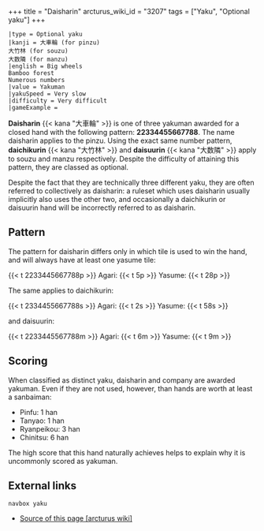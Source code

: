+++
title = "Daisharin"
arcturus_wiki_id = "3207"
tags = ["Yaku", "Optional yaku"]
+++

```yaku
|type = Optional yaku
|kanji = 大車輪 (for pinzu)  
大竹林 (for souzu)  
大数隣 (for manzu)
|english = Big wheels  
Bamboo forest  
Numerous numbers
|value = Yakuman
|yakuSpeed = Very slow
|difficulty = Very difficult
|gameExample =
```

**Daisharin** {{< kana "大車輪" >}} is one of three yakuman awarded for a closed hand with the following pattern: **22334455667788**. The name daisharin applies to the pinzu. Using the exact same number pattern, **daichikurin** {{< kana "大竹林" >}} and **daisuurin** {{< kana "大数隣" >}} apply to souzu and manzu respectively. Despite the difficulty of attaining this pattern, they are classed as optional.

Despite the fact that they are technically three different yaku, they are often referred to collectively as daisharin: a ruleset which uses daisharin usually implicitly also uses the other two, and occasionally a daichikurin or daisuurin hand will be incorrectly referred to as daisharin.

## Pattern

The pattern for daisharin differs only in which tile is used to win the hand, and will always have at least one yasume tile:

{{< t 2233445667788p >}} Agari: {{< t 5p >}} Yasume: {{< t 28p >}}

The same applies to daichikurin:

{{< t 2334455667788s >}} Agari: {{< t 2s >}} Yasume: {{< t 58s >}}

and daisuurin:

{{< t 2233445567788m >}} Agari: {{< t 6m >}} Yasume: {{< t 9m >}}

## Scoring

When classified as distinct yaku, daisharin and company are awarded yakuman. Even if they are not used, however, than hands are worth at least a sanbaiman:

  - Pinfu: 1 han
  - Tanyao: 1 han
  - Ryanpeikou: 3 han
  - Chinitsu: 6 han

The high score that this hand naturally achieves helps to explain why it is uncommonly scored as yakuman.

## External links

```navbox yaku```
- [Source of this page [arcturus wiki]](http://arcturus.su/wiki/Daisharin)
